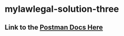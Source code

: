 # mylawlegal-solution-three

## Link to the [Postman Docs Here](https://documenter.getpostman.com/view/11693645/TVYJ6cqo)
